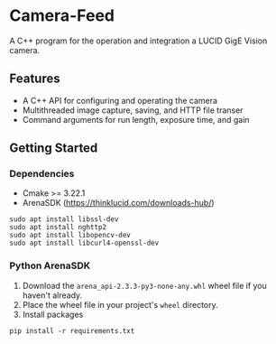 # Camera-Feed
A C++ program for the operation and integration a LUCID GigE Vision camera. 

## Features

* A C++ API for configuring and operating the camera
* Multithreaded image capture, saving, and HTTP file transer
* Command arguments for run length, exposure time, and gain


## Getting Started

### Dependencies
* Cmake >= 3.22.1
* ArenaSDK (https://thinklucid.com/downloads-hub/)
```
sudo apt install libssl-dev
sudo apt install nghttp2
sudo apt install libopencv-dev
sudo apt install libcurl4-openssl-dev
```
### Python ArenaSDK

1. Download the `arena_api-2.3.3-py3-none-any.whl` wheel file if you haven't already.
2. Place the wheel file in your project's `wheel` directory.
3. Install packages

```
pip install -r requirements.txt
```
